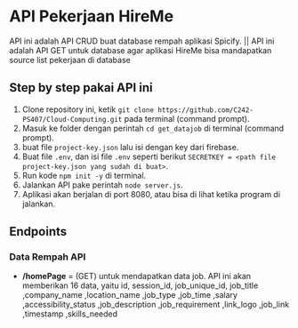 # API Pekerjaan HireMe
API ini adalah API CRUD buat database rempah aplikasi Spicify. || API ini adalah API GET untuk database agar aplikasi HireMe bisa mandapatkan source list pekerjaan di database 

## Step by step pakai API ini
1. Clone repository ini, ketik `git clone https://github.com/C242-PS407/Cloud-Computing.git` pada terminal (command prompt).
2. Masuk ke folder dengan perintah `cd get_datajob` di terminal (command prompt).
3. buat file `project-key.json` lalu isi dengan key dari firebase.
4. Buat file `.env`, dan isi file `.env` seperti berikut `SECRETKEY = <path file project-key.json yang sudah di buat>`.
5. Run kode `npm init -y` di terminal.
6. Jalankan API pake perintah `node server.js`.
7. Aplikasi akan berjalan di port 8080, atau bisa di lihat ketika program di jalankan.

## Endpoints
### Data Rempah API
* **/homePage** = (GET) untuk mendapatkan data job. API ini akan memberikan 16 data, yaitu id, session_id, job_unique_id, job_title ,company_name ,location_name ,job_type ,job_time ,salary ,accessibility_status ,job_description ,job_requirement ,link_logo ,job_link ,timestamp ,skills_needed
